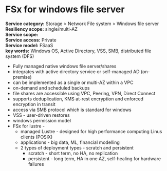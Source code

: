 # FSx for windows file server  
**Service category:** Storage > Network File system > Windows file server  
**Resiliency scope:** single/multi-AZ    
**Service scope:**   
**Service access:** Private  
**Service model:** FSaaS  
**key words:**  Windows OS, Active Directory, VSS, SMB, distributed file system (DFS)  

* Fully managed native windows file server/shares  
* integrates with active directory service or self-managed AD (on-premise)  
* can be implemented as a single or multi-AZ within a VPC  
* on-demand and scheduled backups  
* file shares are accessible using VPC, Peering, VPN, Direct Connect  
* supports deduplication, KMS at-rest encryption and enforced encryption in transit  
* access via SMB protocol which is standard for windows  
* VSS - user-driven restores  
* windows permission model  
* FSx for lustre -  
  * managed Lustre - designed for high performance computing Linus clients (POSIX)  
  * applications - big data, ML, financial modelling  
  * 2 types of deployment types - scratch and persistent  
    * scratch - short term, no HA, no replication  
    * persistent - long term, HA in one AZ, self-healing for hardware failures  
